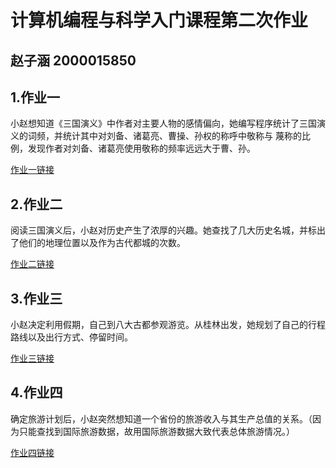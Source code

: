 # 计算机编程与科学入门课程第二次作业

## 赵子涵 2000015850

## 1.作业一

小赵想知道《三国演义》中作者对主要人物的感情偏向，她编写程序统计了三国演义的词频，并统计其中对刘备、诸葛亮、曹操、孙权的称呼中敬称与
蔑称的比例，发现作者对刘备、诸葛亮使用敬称的频率远远大于曹、孙。

[作业一链接](http://sulilil.github.io/Page_combine.html)

## 2.作业二

阅读三国演义后，小赵对历史产生了浓厚的兴趣。她查找了几大历史名城，并标出了他们的地理位置以及作为古代都城的次数。

[作业二链接](http://sulilil.github.io/map_china_cities.html)

## 3.作业三

小赵决定利用假期，自己到八大古都参观游览。从桂林出发，她规划了自己的行程路线以及出行方式、停留时间。

[作业三链接](http://sulilil.github.io/geo_lines_background.html)

## 4.作业四

确定旅游计划后，小赵突然想知道一个省份的旅游收入与其生产总值的关系。（因为只能查找到国际旅游数据，故用国际旅游数据大致代表总体旅游情况。）

[作业四链接]()
